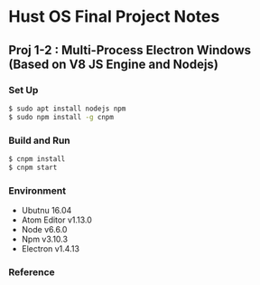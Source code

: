 # Hust OS Final Project Notes

## Proj 1-2 : Multi-Process Electron Windows (Based on V8 JS Engine and Nodejs)

### Set Up

```sh
$ sudo apt install nodejs npm
$ sudo npm install -g cnpm
```

### Build and Run

```sh
$ cnpm install
$ cnpm start
```

### Environment

*   Ubutnu 16.04
*   Atom Editor v1.13.0
*   Node v6.6.0
*   Npm v3.10.3
*   Electron v1.4.13

### Reference
